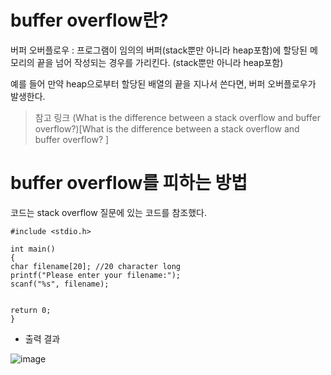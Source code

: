 # buffer overflow란?

버퍼 오버플로우 : 프로그램이 임의의 버퍼(stack뿐만 아니라 heap포함)에 할당된 메모리의 끝을 넘어 작성되는 경우를 가리킨다. (stack뿐만 아니라 heap포함)

예를 들어 만약 heap으로부터 할당된 배열의 끝을 지나서 쓴다면, 버퍼 오버플로우가 발생한다. 

> 참고 링크
  (What is the difference between a stack overflow and buffer overflow?)[What is the difference between a stack overflow and buffer overflow?
]

# buffer overflow를 피하는 방법

코드는 stack overflow 질문에 있는 코드를 참조했다. 
```
#include <stdio.h>

int main()
{
char filename[20]; //20 character long
printf("Please enter your filename:");
scanf("%s", filename);


return 0;
}
```

- 출력 결과

![image](https://github.com/sseinn/myTIL/assets/143159192/be4380c9-0f59-4165-bcc2-625a7997df71)





